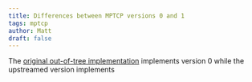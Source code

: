 ```yaml
---
title: Differences between MPTCP versions 0 and 1
tags: mptcp
author: Matt
draft: false
---
```


The [original out-of-tree implementation][out-of-tree] implements version 0
while the upstreamed version implements

[out-of-tree]: http://mutipath-tcp.org

